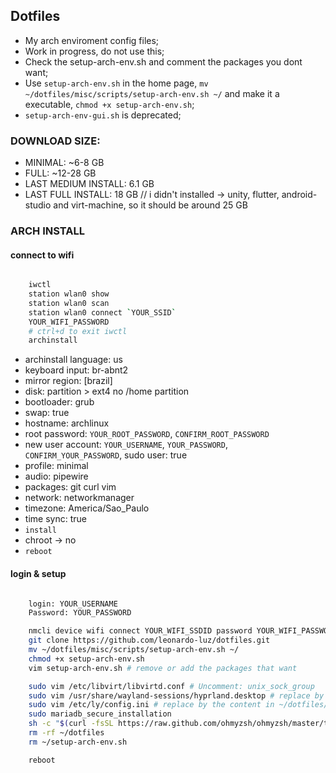 ## Dotfiles

* My arch enviroment config files;
* Work in progress, do not use this;
* Check the setup-arch-env.sh and comment the packages you dont want;
* Use `setup-arch-env.sh` in the home page, `mv ~/dotfiles/misc/scripts/setup-arch-env.sh ~/` and make it a executable, `chmod +x setup-arch-env.sh`;
* `setup-arch-env-gui.sh` is deprecated;

### DOWNLOAD SIZE:

- MINIMAL: ~6-8 GB
- FULL: ~12-28 GB
- LAST MEDIUM INSTALL: 6.1 GB
- LAST FULL INSTALL: 18 GB // i didn't installed -> unity, flutter, android-studio and virt-machine, so it should be around 25 GB

### ARCH INSTALL

#### connect to wifi

```sh

    iwctl
    station wlan0 show
    station wlan0 scan
    station wlan0 connect `YOUR_SSID`
    YOUR_WIFI_PASSWORD
    # ctrl+d to exit iwctl
    archinstall

```

* archinstall language: us
* keyboard input: br-abnt2
* mirror region: \[brazil\]
* disk: partition > ext4 no /home partition
* bootloader: grub
* swap: true
* hostname: archlinux
* root password: `YOUR_ROOT_PASSWORD`, `CONFIRM_ROOT_PASSWORD`
* new user account: `YOUR_USERNAME`, `YOUR_PASSWORD`, `CONFIRM_YOUR_PASSWORD`, sudo user: true
* profile: minimal
* audio: pipewire
* packages: git curl vim
* network: networkmanager
* timezone: America/Sao_Paulo
* time sync: true
* `install`
* chroot -> no
* `reboot`

#### login & setup

```sh

    login: YOUR_USERNAME
    Password: YOUR_PASSWORD

    nmcli device wifi connect YOUR_WIFI_SSDID password YOUR_WIFI_PASSWORD
    git clone https://github.com/leonardo-luz/dotfiles.git
    mv ~/dotfiles/misc/scripts/setup-arch-env.sh ~/
    chmod +x setup-arch-env.sh
    vim setup-arch-env.sh # remove or add the packages that want

    sudo vim /etc/libvirt/libvirtd.conf # Uncomment: unix_sock_group
    sudo vim /usr/share/wayland-sessions/hyprland.desktop # replace by the content in ~/dotfiles/misc/ly/hyprland.desktop
    sudo vim /etc/ly/config.ini # replace by the content in ~/dotfiles/misc/ly/config.ini"
    sudo mariadb_secure_installation
    sh -c "$(curl -fsSL https://raw.github.com/ohmyzsh/ohmyzsh/master/tools/install.sh)"
    rm -rf ~/dotfiles
    rm ~/setup-arch-env.sh

    reboot

```
